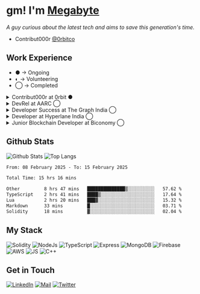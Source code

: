 # gm! I'm [Megabyte](https://megabyte0x.xyz/)

*A guy curious about the latest tech and aims to save this generation's time.*

- Contribut000r [@0rbitco](https://twitter.com/0rbitco)

## Work Experience

- ● -> Ongoing
- ◐ -> Volunteering
- ◯ -> Completed

<details>
<summary> Contribut000r at 0rbit ● </summary>

---

- Designing the core architecture of the protocol.
- Building the Dev Docs, Tutorials and dev focused campaigns. 
- Managing a team of 4 from building social media post to test applications to blog writings.

</details>

<details>
<summary> DevRel at AARC ◯ </summary>

---

- Building documentation for the SDK.
- Working with the Dev Team to improve the DevX.
- Creating example repos as code snippets for the devs.

</details>

<details>
<summary>Developer Success at The Graph India ◯ </summary>

---

- Growing The Graph Protocol Ecosystem in INDIA by organizing workshops and various programs to nourish the community of Graph Protocol in INDIA.
- Delivering Technical Workshops to Graph Advocates around Graph Protocol.
- Creating Content Around The Graph Protocol.

</details>

<details>
<summary>Developer at Hyperlane India ◯</summary>

---

- Deployed Hyperlane on more than 6 chains.
- Gave workshops and mentored hackers.
- Reviewed and Tested the Documentation.

</details>

<details>
<summary>Junior Blockchain Developer at Biconomy ◯ </summary>

---

- Integration of new chains within the Biconomy’s mexa-sdk.
- Integration of new products within the Biconomy's AA SDK.
- Improving the documentation.
  
</details>


## Github Stats

![Github Stats](https://github-readme-stats.vercel.app/api?username=megabyte0x&show_icons=true&theme=dark&hide_border=true&bg_color=0D1117)
![Top Langs](https://github-readme-stats.vercel.app/api/top-langs/?username=megabyte0x&layout=compact&theme=dark)

<!--START_SECTION:waka-->

```txt
From: 08 February 2025 - To: 15 February 2025

Total Time: 15 hrs 16 mins

Other         8 hrs 47 mins   ██████████████▒░░░░░░░░░░   57.62 %
TypeScript    2 hrs 41 mins   ████▒░░░░░░░░░░░░░░░░░░░░   17.64 %
Lua           2 hrs 20 mins   ███▓░░░░░░░░░░░░░░░░░░░░░   15.32 %
Markdown      33 mins         █░░░░░░░░░░░░░░░░░░░░░░░░   03.71 %
Solidity      18 mins         ▓░░░░░░░░░░░░░░░░░░░░░░░░   02.04 %
```

<!--END_SECTION:waka-->

## My Stack

![Solidity](https://img.shields.io/badge/solidity-grey?style=for-the-badge&logo=solidity&logoColor=Green)
![NodeJs](https://img.shields.io/badge/NODE_JS-grey?style=for-the-badge&logo=nodedotjs&logoColor=Green)
![TypeScript](https://img.shields.io/badge/TS-grey?style=for-the-badge&logo=typescript&logoColor=Green)
![Express](https://img.shields.io/badge/EXPRESS-grey?style=for-the-badge&logo=EXPRESS&logoColor=Green)
![MongoDB](https://img.shields.io/badge/MONGODB-grey?style=for-the-badge&logo=MONGODB&logoColor=Green)
![Firebase](https://img.shields.io/badge/EXPRESS-grey?style=for-the-badge&logo=EXPRESS&logoColor=Green)
![AWS](https://img.shields.io/badge/AWS-grey?style=for-the-badge&logo=amazonaws&logoColor=Yellow)
![JS](https://img.shields.io/badge/JS-grey?style=for-the-badge&logo=javascript&logoColor=Green)
![C++](https://img.shields.io/badge/C++-grey?style=for-the-badge&logo=cplusplus&logoColor=Green)

## Get in Touch

[![LinkedIn](https://img.shields.io/badge/LinkedIn-26A5E4?style=for-the-badge&logo=LinkedIn&logoColor=white)](https://www.linkedin.com/in/megabyte0x/)
[![Mail](https://img.shields.io/badge/Email-D14836?style=for-the-badge&logo=gmail&logoColor=white)](mailto:contact@megabyte0x.xyz)
[![Twitter](https://img.shields.io/badge/Twitter-1DA1F2?style=for-the-badge&logo=twitter&logoColor=white)](https://x.com/megabyte0x)
